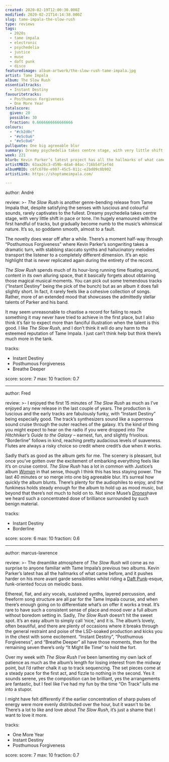 ```yaml
---
created: 2020-02-19T12:00:30.000Z
modified: 2020-02-21T14:14:38.000Z
slug: tame-impala-the-slow-rush
type: reviews
tags:
  - 2020s
  - tame impala
  - electronic
  - psychedelia
  - justice
  - muse
  - daft punk
  - disco
featuredimage: album-artwork/the-slow-rush-tame-impala.jpg
artist: Tame Impala
album: The Slow Rush
essentialtracks:
  - Instant Destiny
favouritetracks:
  - Posthumous Forgiveness
  - One More Year
totalscore:
  given: 20
  possible: 30
  fraction: 0.6666666666666666
colours:
  - "#cb2d0c"
  - "#e5c0a6"
  - "#e5c0a6"
pullquote: One big agreeable blur
summary: Dreamy psychedelia takes centre stage, with very little shift in pace or tone. I'm hugely enamoured with the first handful of tracks, but gradually become numb to the music's whimsical nature.
week: 221
blurb: Kevin Parker’s latest project has all the hallmarks of what came before, and it pushes harder on his more avant garde sensibilities.
artistMBID: 63aa26c3-d59b-4da4-84ac-716b54f1ef4d
albumMBID: c6fc678e-e987-45c5-811c-e2bd09c8b902
artistLink: https://shoptameimpala.com/

---
```


author: André

review: >-
  *The Slow Rush* is another genre-bending release from Tame Impala that, despite satisfying the senses with luscious and colourful sounds, rarely captivates to the fullest. Dreamy psychedelia takes centre stage, with very little shift in pace or tone. I’m hugely enamoured with the first handful of tracks, but gradually become numb to the music’s whimsical nature. It’s so, so goddamn smooth, almost to a fault. 
  
  The novelty does wear off after a while. There’s a moment half-way through “Posthumous Forgiveness” where Kevin Parker’s songwriting takes a dramatic turn, with stabbing staccato synths and hallucinatory melodies transport the listener to a completely different dimension. It’s an epic highlight that is never replicated again during the entirety of the record.

  *The Slow Rush* spends much of its hour-long running time floating around, content in its own alluring space, that it basically forgets about obtaining those magical musical moments. You can pick out some tremendous tracks (“Instant Destiny” being the pick of the bunch) but as an album it does fall slightly short. In fact, it rarely feels like a cohesive collection of songs. Rather, more of an extended mood that showcases the admittedly stellar talents of Parker and his band. 
  
  It may seem unreasonable to chastise a record for failing to reach something it may never have tried to achieve in the first place, but I also think it’s fair to expect more than fanciful illustration when the talent is this good. I like *The Slow Rush*, and I don’t think it will do any harm to the esteemed reputation of Tame Impala. I just can’t think help but think there’s much more in the tank.

tracks:
  - Instant Destiny
  - ­­Posthumous Forgiveness
  - ­­Breathe Deeper

score:
  score: 7
  max: 10
  fraction: 0.7

---
author: Fred

review: >-
  I enjoyed the first 15 minutes of *The Slow Rush* as much as I’ve enjoyed any new release in the last couple of years. The production is luscious and the early tracks are fabulously funky, with “Instant Destiny” being especially good. The track’s synthesizers sound like a supernova sound cruise through the outer reaches of the galaxy. It’s the kind of thing you might expect to hear on the radio if you were dropped into *The Hitchhiker’s Guide to the Galaxy* – earnest, fun, and slightly frivolous. “Borderline” follows in kind, reaching pretty audacious levels of suaveness. Flutes are always a risky choice so credit where credit’s due when it works.

  Sadly that’s as good as the album gets for me. The scenery is pleasant, but once you’ve gotten over the excitement of embarking everything feels like it’s on cruise control. *The Slow Rush* has a lot in common with Justice’s album [*Woman*](/reviews/justice-woman/) in that sense, though I think this has less staying power. The last 40 minutes or so merge into one big agreeable blur. It’s surreal how quickly the album blunts. There’s plenty for the audiophiles to enjoy, and the funkiness holds steady enough for the album to hold up as mood music, but beyond that there’s not much to hold on to. Not since Muse’s [*Drones*](/reviews/muse-drones/)have we heard such a concentrated dose of brilliance surrounded by such benign material.

tracks:
  - Instant Destiny
  - ­­Borderline

score:
  score: 6
  max: 10
  fraction: 0.6

---
author: marcus-lawrence

review: >-
  The dreamlike atmosphere of *The Slow Rush* will come as no surprise to anyone familiar with Tame Impala’s previous two albums. Kevin Parker’s latest has all the hallmarks of what came before, and it pushes harder on his more avant garde sensibilities whilst riding a [Daft Punk](/reviews/daft-punk-discovery/)-esque, funk-oriented focus on melodic bass.

  Ethereal, flat, and airy vocals, sustained synths, layered percussion, and freeform song structure are all par for the Tame Impala course, and when there’s enough going on to differentiate what’s on offer it works a treat. It’s rare to have such a consistent sense of place and mood over a full album without boredom setting in. Sadly, *The Slow Rush* doesn’t hit the sweet spot. It’s an easy album to simply call ‘nice,’ and it is. The album’s lovely, often beautiful, and there are plenty of occasions where it breaks through the general restraint and poise of the LSD-soaked production and kicks you in the chest with some excitement. “Instant Destiny”, “Posthumous Forgiveness”, and “Breathe Deeper” all have those moments, then for the remaining seven there’s only “It Might Be Time” to hold the fort.

  Over my week with *The Slow Rush* I’ve been lamenting my own lack of patience as much as the album’s length for losing interest from the midway point, but I’d rather chalk it up to track sequencing. The set pieces come at a steady pace for the first act, and fizzle to nothing in the second. Yes it sounds serene, yes the composition can be brilliant, yes the arrangements are fantastic, but I feel like I’ve had my fun by the time “On Track” lulls me into a stupor. 
  
  I might have felt differently if the earlier concentration of sharp pulses of energy were more evenly distributed over the hour, but it wasn't to be. There’s a lot to like and love about *The Slow Rush*, it’s just a shame that I want to love it more.

tracks:
  - One More Year
  - ­­Instant Destiny
  - ­­Posthumous Forgiveness

score:
  score: 7
  max: 10
  fraction: 0.7
